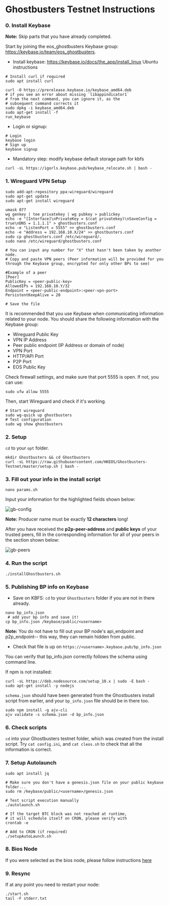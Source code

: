 # Ghostbusters Testnet Instructions

### 0. Install Keybase

**Note:** Skip parts that you have already completed.

Start by joining the eos_ghostbusters Keybase group: https://keybase.io/team/eos_ghostbusters.

- Install keybase: https://keybase.io/docs/the_app/install_linux
 Ubuntu instructions
 ```console
# Install curl if required
sudo apt install curl

curl -O https://prerelease.keybase.io/keybase_amd64.deb
# if you see an error about missing `libappindicator1`
# from the next command, you can ignore it, as the
# subsequent command corrects it
sudo dpkg -i keybase_amd64.deb
sudo apt-get install -f
run_keybase
 ```
 - Login or signup:
 ```console
 # Login
 keybase login
 # Sign up
 keybase signup
 ```

 - Mandatory step: modify keybase default storage path for kbfs
 ```console
 curl -sL https://igorls.keybase.pub/keybase_relocate.sh | bash -
 ```

### 1. Wireguard VPN Setup

```console
sudo add-apt-repository ppa:wireguard/wireguard
sudo apt-get update
sudo apt-get install wireguard

umask 077
wg genkey | tee privatekey | wg pubkey > publickey
echo -e "[Interface]\nPrivateKey = $(cat privatekey)\nSaveConfig = true\nDNS = 1.1.1.1" > ghostbusters.conf
echo -e "ListenPort = 5555" >> ghostbusters.conf
echo -e "Address = 192.168.10.X/24" >> ghostbusters.conf
sudo cp ghostbusters.conf /etc/wireguard/.
sudo nano /etc/wireguard/ghostbusters.conf

# You can input any number for "X" that hasn't been taken by another node.
# Copy and paste VPN peers (Peer information will be provided for you through the Keybase group, encrypted for only other BPs to see)

#Example of a peer
[Peer]
PublicKey = <peer-public-key>
AllowedIPs = 192.168.10.Y/32
Endpoint = <peer-public-endpoint>:<peer-vpn-port>
PersistentKeepAlive = 20

# Save the file
```
It is recommended that you use Keybase when communicating information related to your node. You should share the following information with the Keybase group:

- Wireguard Public Key
- VPN IP Address
- Peer public endpoint (IP Address or domain of node)
- VPN Port
- HTTP/API Port
- P2P Port
- EOS Public Key

Check firewall settings, and make sure that port 5555 is open. If not, you can use:
```console
sudo ufw allow 5555
```

Then, start Wireguard and check if it's working.

```console
# Start wireguard
sudo wg-quick up ghostbusters
# Test configuration
sudo wg show ghostbusters
```

### 2. Setup

`cd` to your `opt` folder.

```console
mkdir Ghostbusters && cd Ghostbusters
curl -sL https://raw.githubusercontent.com/HKEOS/Ghostbusters-Testnet/master/setup.sh | bash -
```

### 3. Fill out your info in the install script

```console
nano params.sh
```
Input your information for the highlighted fields shown below:

![gb-config](https://github.com/HKEOS/Ghostbusters-Testnet/blob/master/gb-config.png)

**Note:** Producer name must be exactly **12 characters** long!

After you have received the **p2p-peer-address** and **public keys** of your trusted peers, fill in the corresponding information for all of your peers in the section shown below:

![gb-peers](https://github.com/HKEOS/Ghostbusters-Testnet/blob/master/gb-peers.png)

### 4. Run the script

```console
./installGhostbusters.sh
```

### 5. Publishing BP info on Keybase

 - Save on KBFS:
 `cd` to your `Ghostbusters` folder if you are not in there already.
 ```console
 nano bp_info.json
  # add your bp info and save it!
 cp bp_info.json /keybase/public/<username>
 ```
 **Note:** You do not have to fill out your BP node's api_endpoint and p2p_endpoint-- this way, they can remain hidden from public.
 
 - Check that file is up on `https://<username>.keybase.pub/bp_info.json`
 
 You can verify that bp_info.json correctly follows the schema using command line.
 
 If npm is not installed:
 ```console
curl -sL https://deb.nodesource.com/setup_10.x | sudo -E bash -
sudo apt-get install -y nodejs
 ```
 `schema.json` should have been generated from the Ghostbusters install script from earlier, and your `bp_info.json` file should be in there too.
 ```console
 sudo npm install -g ajv-cli
 ajv validate -s schema.json -d bp_info.json
```

### 6. Check scripts

`cd` into your Ghostbusters testnet folder, which was created from the install script.
Try `cat config.ini`, and `cat cleos.sh` to check that all the information is correct.

### 7. Setup Autolaunch

```console
sudo apt install jq

# Make sure you don't have a genesis.json file on your public keybase folder...
sudo rm /keybase/public/<username>/genesis.json

# Test script execution manually
./autolaunch.sh

# If the target BTC block was not reached at runtime,
# it will schedule itself on CRON, please verify with
crontab -e

# Add to CRON (if required)
./setupAutoLaunch.sh
```

### 8. Bios Node

If you were selected as the bios node, please follow instructions [here](https://github.com/HKEOS/Ghostbusters-Testnet/blob/master/bios-instructions.md)

### 9. Resync

If at any point you need to restart your node:
```console
./start.sh
tail -F stderr.txt
```
